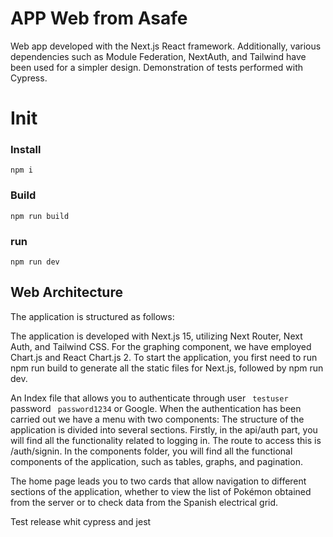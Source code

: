  <h1>APP Web from Asafe</h1>
Web app developed with the Next.js React framework.
Additionally, various dependencies such as Module Federation, NextAuth, and Tailwind have been used for a simpler design.
Demonstration of tests performed with Cypress.
 
<h1>Init</h1>
<h3>Install</h3>
<code>npm i
</code>

<h3>Build</h3>
<code>npm run build
</code>

<h3>run</h3>
<code>npm run dev
</code>

   <h2>Web Architecture</h2>
    <p>The application is structured as follows:</p>
    <p>The application is developed with Next.js 15, utilizing Next Router, Next Auth, and Tailwind CSS. For the graphing component, we have employed Chart.js and React Chart.js 2. To start the application, you first need to run npm run build to generate all the static files for Next.js, followed by npm run dev.</p>
 <p>An Index file that allows you to authenticate through user <code> testuser</code> password <code> password1234</code> or Google. When the authentication has been carried out we have a menu with two components:
The structure of the application is divided into several sections. Firstly, in the api/auth part, you will find all the functionality related to logging in. The route to access this is /auth/signin. In the components folder, you will find all the functional components of the application, such as tables, graphs, and pagination.
</p>

<p>The home page leads you to two cards that allow navigation to different sections of the application, whether to view the list of Pokémon obtained from the server or to check data from the Spanish electrical grid.</p>

<p>Test release whit cypress and jest</p>


